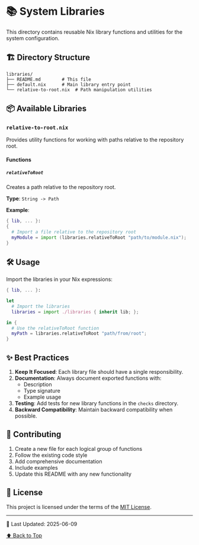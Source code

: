 # 📚 System Libraries

This directory contains reusable Nix library functions and utilities for the system configuration.

## 🏗️ Directory Structure

```
libraries/
├── README.md        # This file
├── default.nix      # Main library entry point
└── relative-to-root.nix  # Path manipulation utilities
```

## 📦 Available Libraries

### `relative-to-root.nix`

Provides utility functions for working with paths relative to the repository root.

#### Functions

##### `relativeToRoot`

Creates a path relative to the repository root.

**Type**: `String -> Path`

**Example**:
```nix
{ lib, ... }:
{
  # Import a file relative to the repository root
  myModule = import (libraries.relativeToRoot "path/to/module.nix");
}
```

## 🛠 Usage

Import the libraries in your Nix expressions:

```nix
{ lib, ... }:

let
  # Import the libraries
  libraries = import ./libraries { inherit lib; };

in {
  # Use the relativeToRoot function
  myPath = libraries.relativeToRoot "path/from/root";
}
```

## ✨ Best Practices

1. **Keep It Focused**: Each library file should have a single responsibility.
2. **Documentation**: Always document exported functions with:
   - Description
   - Type signature
   - Example usage
3. **Testing**: Add tests for new library functions in the `checks` directory.
4. **Backward Compatibility**: Maintain backward compatibility when possible.

## 🤝 Contributing

1. Create a new file for each logical group of functions
2. Follow the existing code style
3. Add comprehensive documentation
4. Include examples
5. Update this README with any new functionality

## 📜 License

This project is licensed under the terms of the [MIT License](../LICENSE).

---

📅 Last Updated: 2025-06-09

[⬆ Back to Top](#-system-libraries)
